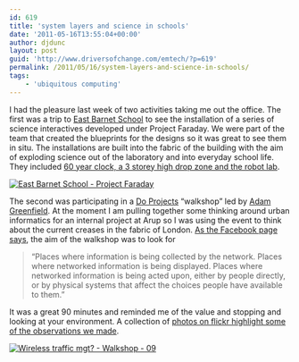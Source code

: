 ```yaml
---
id: 619
title: 'system layers and science in schools'
date: '2011-05-16T13:55:04+00:00'
author: djdunc
layout: post
guid: 'http://www.driversofchange.com/emtech/?p=619'
permalink: /2011/05/16/system-layers-and-science-in-schools/
tags:
    - 'ubiquitous computing'
---
```


I had the pleasure last week of two activities taking me out the office. The first was a trip to [East Barnet School](http://www.eastbarnet.barnet.sch.uk/) to see the installation of a series of science interactives developed under Project Faraday. We were part of the team that created the blueprints for the designs so it was great to see them in situ. The installations are built into the fabric of the building with the aim of exploding science out of the laboratory and into everyday school life. They included [60 year clock, a 3 storey high drop zone and the robot lab](http://www.flickr.com/photos/pseudonomad/sets/72157626700403076/).

[![East Barnet School - Project Faraday](https://i0.wp.com/farm4.static.flickr.com/3383/5711656046_84b07e3cd5.jpg?resize=500%2C375)](http://www.flickr.com/photos/pseudonomad/5711656046/ "East Barnet School - Project Faraday by pseudonomad, on Flickr")

The second was participating in a [Do Projects](http://doprojects.org/) “walkshop” led by [Adam Greenfield](http://speedbird.wordpress.com/). At the moment I am pulling together some thinking around urban informatics for an internal project at Arup so I was using the event to think about the current creases in the fabric of London. [As the Facebook page says](http://www.facebook.com/event.php?eid=218606821485520), the aim of the walkshop was to look for

> “Places where information is being collected by the network. Places where networked information is being displayed. Places where networked information is being acted upon, either by people directly, or by physical systems that affect the choices people have available to them.”

It was a great 90 minutes and reminded me of the value and stopping and looking at your environment. A collection of [photos on flickr highlight some of the observations we made](http://www.flickr.com/photos/pseudonomad/sets/72157626729312692/with/5723865609/).

[![Wireless traffic mgt? - Walkshop  - 09](https://i0.wp.com/farm3.static.flickr.com/2513/5723865609_b81ff41a11.jpg?resize=500%2C375)](http://www.flickr.com/photos/pseudonomad/5723865609/ "Wireless traffic mgt? - Walkshop  - 09 by pseudonomad, on Flickr")